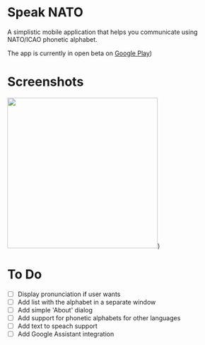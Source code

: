 # Speak NATO

A simplistic mobile application that helps you communicate using NATO/ICAO phonetic alphabet.

The app is currently in open beta on <a href="https://play.google.com/store/apps/details?id=ua.rv.sashko.speaknato">Google Play</a>)

# Screenshots

<img src="https://lh3.googleusercontent.com/R9RtD3BdyPFuh6Jaf3GmdAtVKLRPU8Qfr6Hy8qD4EuhoNIo-z2eAy-esUCuLxuiA=h900-rw" width="340" /></img>)

# To Do

- [ ] Display pronunciation if user wants
- [ ] Add list with the alphabet in a separate window
- [ ] Add simple 'About' dialog
- [ ] Add support for phonetic alphabets for other languages
- [ ] Add text to speach support
- [ ] Add Google Assistant integration
